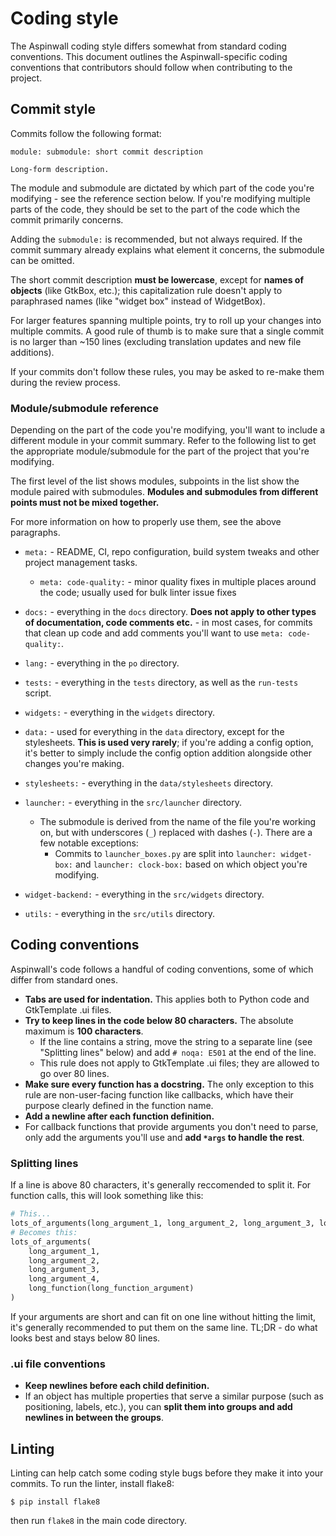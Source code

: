 # Coding style

The Aspinwall coding style differs somewhat from standard coding conventions. This document outlines the Aspinwall-specific coding conventions that contributors should follow when contributing to the project.

## Commit style

Commits follow the following format:

```
module: submodule: short commit description

Long-form description.
```

The module and submodule are dictated by which part of the code you're modifying - see the reference section below. If you're modifying multiple parts of the code, they should be set to the part of the code which the commit primarily concerns.

Adding the `submodule:` is recommended, but not always required. If the commit summary already explains what element it concerns, the submodule can be omitted.

The short commit description **must be lowercase**, except for **names of objects** (like GtkBox, etc.); this capitalization rule doesn't apply to paraphrased names (like "widget box" instead of WidgetBox).

For larger features spanning multiple points, try to roll up your changes into multiple commits. A good rule of thumb is to make sure that a single commit is no larger than ~150 lines (excluding translation updates and new file additions).

If your commits don't follow these rules, you may be asked to re-make them during the review process.

### Module/submodule reference

Depending on the part of the code you're modifying, you'll want to include a different module in your commit summary. Refer to the following list to get the appropriate module/submodule for the part of the project that you're modifying.

The first level of the list shows modules, subpoints in the list show the module paired with submodules. **Modules and submodules from different points must not be mixed together.**

For more information on how to properly use them, see the above paragraphs.

* `meta:` - README, CI, repo configuration, build system tweaks and other project management tasks.
	* `meta: code-quality:` - minor quality fixes in multiple places around the code; usually used for bulk linter issue fixes
* `docs:` - everything in the `docs` directory. **Does not apply to other types of documentation, code comments etc.** - in most cases, for commits that clean up code and add comments you'll want to use `meta: code-quality:`.
* `lang:` - everything in the `po` directory.
* `tests:` - everything in the `tests` directory, as well as the `run-tests` script.
* `widgets:` - everything in the `widgets` directory.

* `data:` - used for everything in the `data` directory, except for the stylesheets. **This is used very rarely**; if you're adding a config option, it's better to simply include the config option addition alongside other changes you're making.
* `stylesheets:` - everything in the `data/stylesheets` directory.

* `launcher:` - everything in the `src/launcher` directory.
	* The submodule is derived from the name of the file you're working on, but with underscores (`_`) replaced with dashes (`-`). There are a few notable exceptions:
		* Commits to `launcher_boxes.py` are split into `launcher: widget-box:` and `launcher: clock-box:` based on which object you're modifying.
* `widget-backend:` - everything in the `src/widgets` directory.
* `utils:` - everything in the `src/utils` directory.

## Coding conventions

Aspinwall's code follows a handful of coding conventions, some of which differ from standard ones.

* **Tabs are used for indentation.** This applies both to Python code and GtkTemplate .ui files.
* **Try to keep lines in the code below 80 characters.** The absolute maximum is **100 characters**.
	* If the line contains a string, move the string to a separate line (see "Splitting lines" below) and add `# noqa: E501` at the end of the line.
	* This rule does not apply to GtkTemplate .ui files; they are allowed to go over 80 lines.
* **Make sure every function has a docstring.** The only exception to this rule are non-user-facing function like callbacks, which have their purpose clearly defined in the function name.
* **Add a newline after each function definition.**
* For callback functions that provide arguments you don't need to parse, only add the arguments you'll use and **add `*args` to handle the rest**.

### Splitting lines

If a line is above 80 characters, it's generally reccomended to split it. For function calls, this will look something like this:

```python
# This...
lots_of_arguments(long_argument_1, long_argument_2, long_argument_3, long_argument_4, long_function(long_function_argument))
# Becomes this:
lots_of_arguments(
	long_argument_1,
	long_argument_2,
	long_argument_3,
	long_argument_4,
	long_function(long_function_argument)
)
```

If your arguments are short and can fit on one line without hitting the limit, it's generally recommended to put them on the same line. TL;DR - do what looks best and stays below 80 lines.

### .ui file conventions

* **Keep newlines before each child definition.**
* If an object has multiple properties that serve a similar purpose (such as positioning, labels, etc.), you can **split them into groups and add newlines in between the groups**.

## Linting

Linting can help catch some coding style bugs before they make it into your commits. To run the linter, install flake8:

```shell
$ pip install flake8
```

then run `flake8` in the main code directory.
